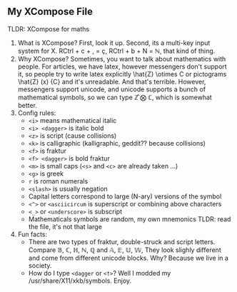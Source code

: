 ## My XCompose File

TLDR: XCompose for maths

1. What is XCompose? First, look it up. Second, its a multi-key input system for X. RCtrl + c + , = ç, RCtrl + b + N = ℕ, that kind of thing.
2. Why XCompose? Sometimes, you want to talk about mathematics with people. For articles, we have latex, however messengers don't support it, so people try to write latex explicitly \hat{Z} \otimes C or pictograms \hat{Z} (x) {C} and it's unreadable. And that's terrible. However, messengers support unicode, and unicode supports a bunch of mathematical symbols, so we can type ℤ̂  ⨂ ℂ, which is somewhat better. 
3. Config rules:
   - `<i>` means mathematical italic
   - `<i> <dagger>` is italic bold
   - `<z>` is script (cause collisions)
   - `<k>` is calligraphic (kalligraphic, geddit?? because collisions)
   - `<f>` is fraktur
   - `<f> <dagger>` is bold fraktur
   - `<m>` is small caps (`<s>` and `<c>` are already taken ...)
   - `<g>` is greek
   - `r` is roman numerals
   - `<slash>` is usually negation
   - Capital letters correspond to large (N-ary) versions of the symbol
   - `<^>` or `<asciicircum` is superscript or combining above characters
   - `<_>` or `<underscore>` is subscript
   - Mathematicals symbols are random, my own mnemonics
  TLDR: read the file, it's not that large
1. Fun facts: 
    - There are two types of fraktur, double-struck and script letters. Compare 𝔹, ℂ, ℍ, ℕ, ℚ and 𝔸, 𝔼, 𝕌, 𝕎, They look slighly different and come from different unicode blocks. Why? Because we live in a society.
    - How do I type `<dagger` or `<†>`? Well I modded my /usr/share/X11/xkb/symbols. Enjoy.
